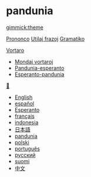 # pandunia
[gimmick:theme](readable)

[Prononco](abc.md)
[Utilaj frazoj](fraze.md)
[Gramatiko](kanun.md)

[Vortaro]()

  * [Mondaj vortaroj](loga.md)
  * [Pandunia-esperanto](pandunia-esperanto.md)
  * [Esperanto-pandunia](esperanto-pandunia.md)

[💬]()

  * [English](../engli/index.md)
  * [español](../espani/index.md)
  * [Esperanto](../esperanto/index.md)
  * [français](../frans/index.md)
  * [indonesia](../malayu/index.md)
  * [日本語](../nipon/index.md)
  * [pandunia](../pandunia/index.md)
  * [polski](../polski/index.md)
  * [português](../portugal/index.md)
  * [русский](../rusi/index.md)
  * [suomi](../suomi/index.md)
  * [中文](../zhongwen/index.md)

